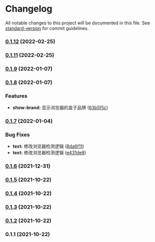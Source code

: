 # Changelog

All notable changes to this project will be documented in this file. See [standard-version](https://github.com/conventional-changelog/standard-version) for commit guidelines.

### [0.1.12](https://github.com/BETH-zhang/browser-detection/compare/v0.1.11...v0.1.12) (2022-02-25)

### [0.1.11](https://github.com/BETH-zhang/browser-detection/compare/v0.1.9...v0.1.11) (2022-02-25)

### [0.1.9](https://github.com/BETH-zhang/browser-detection/compare/v0.1.8...v0.1.9) (2022-01-07)

### [0.1.8](https://github.com/BETH-zhang/browser-detection/compare/v0.1.7...v0.1.8) (2022-01-07)


### Features

* **show-brand:** 显示浏览器的盒子品牌 ([63b5f5c](https://github.com/BETH-zhang/browser-detection/commit/63b5f5ca73eb11971b6e359276ceaf22595a0d3f))

### [0.1.7](https://github.com/BETH-zhang/browser-detection/compare/v0.1.6...v0.1.7) (2022-01-04)


### Bug Fixes

* **text:** 修改浏览器检测逻辑 ([8da6f11](https://github.com/BETH-zhang/browser-detection/commit/8da6f110830c2ba98c1ae1d3a39128f03fcb70ce))
* **text:** 修改浏览器检测逻辑 ([e431de8](https://github.com/BETH-zhang/browser-detection/commit/e431de83e45c6a548f9552cb377315001472324c))

### [0.1.6](https://github.com/BETH-zhang/browser-detection/compare/v0.1.5...v0.1.6) (2021-12-31)

### [0.1.5](https://github.com/BETH-zhang/browser-detection/compare/v0.1.4...v0.1.5) (2021-10-22)

### [0.1.4](https://github.com/BETH-zhang/browser-detection/compare/v0.1.3...v0.1.4) (2021-10-22)

### [0.1.3](https://github.com/BETH-zhang/browser-detection/compare/v0.1.2...v0.1.3) (2021-10-22)

### [0.1.2](https://github.com/BETH-zhang/browser-detection/compare/v0.1.1...v0.1.2) (2021-10-22)

### 0.1.1 (2021-10-22)
